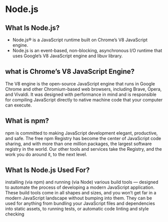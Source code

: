 # Node.js

## What Is Node.js?
* Node.js® is a JavaScript runtime built on Chrome’s V8 JavaScript engine.
* Node.js is an event-based, non-blocking, asynchronous I/O runtime that uses Google’s V8 JavaScript engine and libuv library.


## what is Chrome’s V8 JavaScript Engine?
The V8 engine is the open-source JavaScript engine that runs in Google Chrome and other Chromium-based web browsers,
including Brave, Opera, and Vivaldi.
It was designed with performance in mind and is responsible for compiling JavaScript directly to native machine code that your computer can execute.



## What is npm?
npm is committed to making JavaScript development elegant, productive, and safe.
The free npm Registry has become the center of JavaScript code sharing, and with more than one million packages,
the largest software registry in the world. Our other tools and services take the Registry, and the work you do around it, to the next level.



## What Is Node.js Used For?
installing (via npm) and running (via Node) various build tools — designed to automate the process of developing a modern JavaScript application.
These build tools come in all shapes and sizes, and you won’t get far in a modern JavaScript landscape without bumping into them. They can be used for anything from bundling your JavaScript files and dependencies into static assets, to running tests, or automatic code linting and style checking